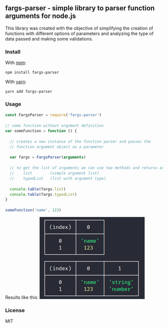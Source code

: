 ## fargs-parser - simple library to parser function arguments for node.js

This library was created with the objective of simplifying the creation of functions with different options of parameters and analyzing the type of data passed and making some validations.


### Install

With [npm](https://npmjs.org/):

```shell
npm install fargs-parser
```

With [yarn](https://yarnpkg.com/en/):

```shell
yarn add fargs-parser
```

### Usage
```js
const FargsParser = require('fargs-parser')

// some function without argument definition
var someFunction = function () {

  // creates a new instance of the function parser and passes the
  // function argument object as a parameter
  
  var fargs = FargsParser(arguments)
  
  // to get the list of arguments we can use two methods and returns an array
  //    list        (simple argument list)
  //    typedList   (list with argument type)
  
  console.table(fargs.list)
  console.table(fargs.typedList)
}

someFunction('name', 123)
```
<span> Results like this: </span>
![example](https://raw.githubusercontent.com/vivianeflowt/fargs-parser/main/docs/example.png)

### License
MIT

